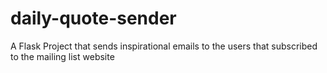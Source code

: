 # daily-quote-sender
A Flask Project that sends inspirational emails to the users that subscribed to the mailing list website
